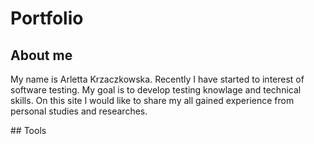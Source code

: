 # Portfolio
## About me

<p>My name is Arletta Krzaczkowska. Recently I have started to interest of software testing. My goal is to develop testing knowlage and technical skills. On this site I would like to share my all gained experience from personal studies and researches.</p>
## Tools
